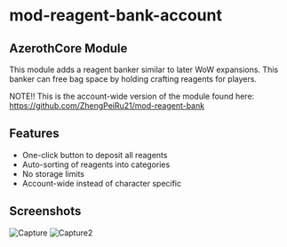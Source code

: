 # mod-reagent-bank-account
## AzerothCore Module

This module adds a reagent banker similar to later WoW expansions. This banker can free bag space by holding crafting reagents for players.

NOTE!! This is the account-wide version of the module found here:
https://github.com/ZhengPeiRu21/mod-reagent-bank

## Features
* One-click button to deposit all reagents
* Auto-sorting of reagents into categories
* No storage limits
* Account-wide instead of character specific

## Screenshots
![Capture](https://user-images.githubusercontent.com/98835050/157975217-0cc09b62-1043-4f6f-8dfa-7bf8541c3a4a.PNG)
![Capture2](https://user-images.githubusercontent.com/98835050/157975251-31c8a8f8-ce59-44f9-8afc-39237861dc5f.PNG)

